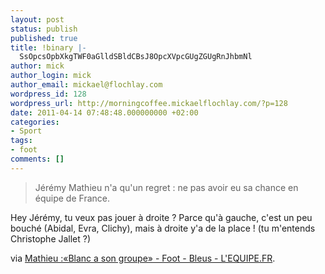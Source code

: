 ```yaml
---
layout: post
status: publish
published: true
title: !binary |-
  SsOpcsOpbXkgTWF0aGlldSBldCBsJ8OpcXVpcGUgZGUgRnJhbmNl
author: mick
author_login: mick
author_email: mickael@flochlay.com
wordpress_id: 128
wordpress_url: http://morningcoffee.mickaelflochlay.com/?p=128
date: 2011-04-14 07:48:48.000000000 +02:00
categories:
- Sport
tags:
- foot
comments: []
---
```

<blockquote>Jérémy Mathieu n'a qu'un regret : ne pas avoir eu sa chance en équipe de France.</blockquote>
Hey Jérémy, tu veux pas jouer à droite ? Parce qu'à gauche, c'est un peu bouché (Abidal, Evra, Clichy), mais à droite y'a de la place ! (tu m'entends Christophe Jallet ?)

via <a href="http://www.lequipe.fr/Football/20110412_155129_mathieu-blanc-a-son-groupe.html">Mathieu :«Blanc a son groupe» - Foot - Bleus - L'EQUIPE.FR</a>.
